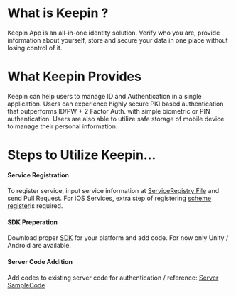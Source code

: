 # What is Keepin ?

Keepin App is an all-in-one identity solution. Verify who you are, provide information about yourself, store and secure your data in one place without losing control of it.

  
 
 
# What Keepin Provides

Keepin can help users to manage ID and Authentication in a single application. Users can experience highly secure  PKI based authentication that outperforms ID/PW + 2 Factor Auth. with simple biometric or PIN authentication. Users are also able to utilize safe storage of mobile device to manage their personal information.
  
  

# Steps to Utilize Keepin...

#### Service Registration
To register service, input service information at [ServiceRegistry File](service_registry.md#service-infomaton) and send Pull Request. For iOS Services, extra step of registering [scheme register](service_registry.md#ios-pre-register-scheme)is required.

#### SDK Preperation
Download proper [SDK](prepare_sdk.md) for your platform and add code.
For now only Unity / Android are available.  


#### Server Code Addition
Add codes to existing server code for authentication / reference: [Server SampleCode](server_side_usage.md)



